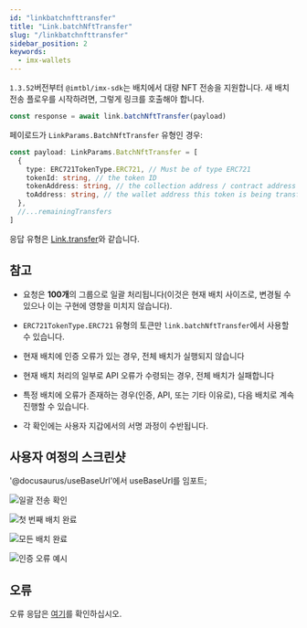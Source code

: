 ```yaml
---
id: "linkbatchnfttransfer"
title: "Link.batchNftTransfer"
slug: "/linkbatchnfttransfer"
sidebar_position: 2
keywords:
  - imx-wallets
---
```


`1.3.52`버전부터 `@imtbl/imx-sdk`는 배치에서 대량 NFT 전송을 지원합니다. 새 배치 전송 플로우를 시작하려면, 그렇게 링크를 호출해야 합니다.

```javascript
const response = await link.batchNftTransfer(payload)
```

페이로드가 `LinkParams.BatchNftTransfer` 유형인 경우:

```typescript
const payload: LinkParams.BatchNftTransfer = [
  {
    type: ERC721TokenType.ERC721, // Must be of type ERC721
    tokenId: string, // the token ID
    tokenAddress: string, // the collection address / contract address this token belongs to
    toAddress: string, // the wallet address this token is being transferred to
  },
  //...remainingTransfers
]
```

응답 유형은 [Link.transfer](./linktransfer.md)와 같습니다.

## 참고

- 요청은 **100개**의 그룹으로 일괄 처리됩니다(이것은 현재 배치 사이즈로, 변경될 수 있으나 이는 구현에 영향을 미치지 않습니다).

- `ERC721TokenType.ERC721` 유형의 토큰만 `link.batchNftTransfer`에서 사용할 수 있습니다.

- 현재 배치에 인증 오류가 있는 경우, 전체 배치가 실행되지 않습니다

- 현재 배치 처리의 일부로 API 오류가 수령되는 경우, 전체 배치가 실패합니다

- 특정 배치에 오류가 존재하는 경우(인증, API, 또는 기타 이유로), 다음 배치로 계속 진행할 수 있습니다.

- 각 확인에는 사용자 지갑에서의 서명 과정이 수반됩니다.

## 사용자 여정의 스크린샷

'@docusaurus/useBaseUrl'에서 useBaseUrl를 임포트;


![일괄 전송 확인](/img/linkbatchnfttransfer/confirm-transfer-batch.png "일괄 전송 확인")

![첫 번째 배치 완료](/img/linkbatchnfttransfer/first-batch-complete.png "첫 번째 배치 완료")

![모든 배치 완료](/img/linkbatchnfttransfer/batch-complete.png "모든 배치 완료")

![인증 오류 예시](/img/linkbatchnfttransfer/example-validation-error.png "인증 오류 예시")

## 오류

오류 응답은 [여기](./link-errors.md#transfer)를 확인하십시오.